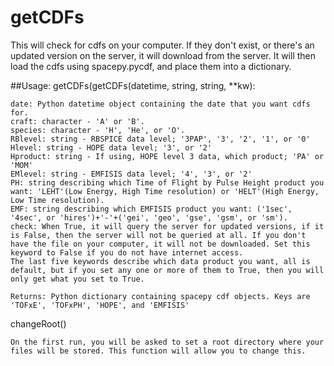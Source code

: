 # getCDFs
This will check for cdfs on your computer. If they don't exist, or there's an updated version on the server, it will download from the server. It will then load the cdfs using spacepy.pycdf, and place them into a dictionary.

##Usage:
getCDFs(getCDFs(datetime, string, string, **kw):

    date: Python datetime object containing the date that you want cdfs for.
    craft: character - 'A' or 'B'.
    species: character - 'H', 'He', or 'O'.
    RBlevel: string - RBSPICE data level; '3PAP', '3', '2', '1', or '0'
    Hlevel: string - HOPE data level; '3', or '2'
    Hproduct: string - If using, HOPE level 3 data, which product; 'PA' or 'MOM'
    EMlevel: string - EMFISIS data level; '4', '3', or '2'
    PH: string describing which Time of Flight by Pulse Height product you want: 'LEHT'(Low Energy, High Time resolution) or 'HELT'(High Energy, Low Time resolution).
    EMF: string describing which EMFISIS product you want: ('1sec', '4sec', or 'hires')+'-'+('gei', 'geo', 'gse', 'gsm', or 'sm').
    check: When True, it will query the server for updated versions, if it is False, then the server will not be queried at all. If you don't have the file on your computer, it will not be downloaded. Set this keyword to False if you do not have internet access.
    The last five keywords describe which data product you want, all is default, but if you set any one or more of them to True, then you will only get what you set to True.

    Returns: Python dictionary containing spacepy cdf objects. Keys are 'TOFxE', 'TOFxPH', 'HOPE', and 'EMFISIS'
	
changeRoot()

	On the first run, you will be asked to set a root directory where your files will be stored. This function will allow you to change this.
